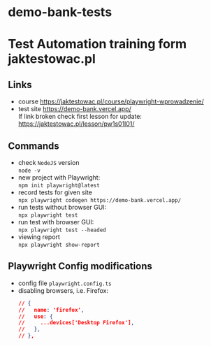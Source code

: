# demo-bank-tests

# Test Automation training form jaktestowac.pl


## Links
- course https://jaktestowac.pl/course/playwright-wprowadzenie/
- test site
https://demo-bank.vercel.app/  
If link broken check first lesson for update:
https://jaktestowac.pl/lesson/pw1s01l01/


## Commands
- check `NodeJS` version    
`node -v`
- new project with Playwright:  
`npm init playwright@latest`
- record tests for given site  
`npx playwright codegen https://demo-bank.vercel.app/`
- run tests without browser GUI:  
`npx playwright test`
- run test with browser GUI:  
`npx playwright test --headed`
- viewing report  
`npx playwright show-report`


## Playwright Config modifications
- config file `playwright.config.ts`
- disabling browsers, i.e. Firefox:
    ```json
    // {
    //   name: 'firefox',
    //   use: {
    //     ...devices['Desktop Firefox'],
    //   },
    // },
    ```